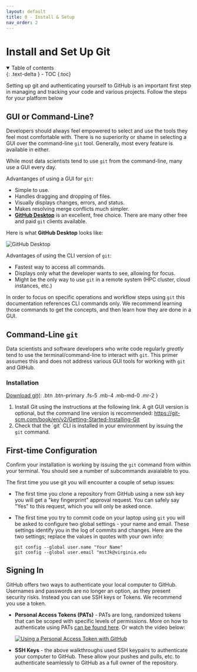 ```yaml
---
layout: default
title: 0 - Install & Setup
nav_order: 2
---
```


# Install and Set Up Git

<details open markdown="block">
  <summary>
    Table of contents
  </summary>
  {: .text-delta }
- TOC
{:toc}
</details>

Setting up git and authenticating yourself to GitHub is an important first step in managing and tracking your code and various projects. Follow the steps for your platform below

## GUI or Command-Line?

Developers should always feel empowered to select and use the tools they feel most comfortable with. There is no superiority or shame in selecting a GUI over the command-line `git` tool. Generally, most every feature is available in either.

While most data scientists tend to use `git` from the command-line, many use a GUI every day.

Advantanges of using a GUI for `git`:

- Simple to use.
- Handles dragging and dropping of files.
- Visually displays changes, errors, and status.
- Makes resolving merge conflicts much simpler.
- [**GitHub Desktop**](https://github.com/apps/desktop) is an excellent, free choice. There are many other free and paid `git` clients available.

Here is what **GitHub Desktop** looks like:

![GitHub Desktop](https://images.ctfassets.net/8aevphvgewt8/5fErhOtgvjrf97d7wOoARB/b262e06c615977f33046c468147aa114/screenshot-windows-dark.png)

Advantages of using the CLI version of `git`:

- Fastest way to access all commands.
- Displays only what the developer wants to see, allowing for focus.
- Might be the only way to use `git` in a remote system (HPC cluster, cloud instances, etc.)

In order to focus on specific operations and workflow steps using `git` this documentation references CLI commands only. We recommend learning those commands to get the concepts, and then learn how they are done in a GUI.

## Command-Line `git`

Data scientists and software developers who write code regularly *greatly* tend to use the terminal/command-line to interact with `git`. This primer assumes this and does not address various GUI tools for working with `git` and GitHub.

### Installation

[Download git]([docs/setup/](https://git-scm.com/downloads)){: .btn .btn-primary .fs-5 .mb-4 .mb-md-0 .mr-2 }

<ol style="list-style-type: decimal;">
    <li>Install Git using the instructions at the following link. A git GUI version is optional, but the command line version is recommended: <a href="https://git-scm.com/book/en/v2/Getting-Started-Installing-Git" target="_blank" rel="noopener">https://git-scm.com/book/en/v2/Getting-Started-Installing-Git</a>&nbsp;</li>
    <li>Check that the `git` CLI is installed in your environment by issuing the <code>git</code> command.</li>
</ol>

## First-time Configuration

Confirm your installation is working by issuing the `git` command from within your terminal. You should see a number of subcommands avaialable to you.

The first time you use git you will encounter a couple of setup issues:

- The first time you clone a repository from GitHub using a new ssh key you will get a "key fingerprint" approval request. You can safely say "Yes" to this request, which you will only be asked once.
- The first time you try to commit code on your laptop using `git` you will be asked to configure two global settings - your name and email. These settings identify you in the log of commits and changes. Here are the two settings; replace the values in quotes with your own info:


      git config --global user.name "Your Name"
      git config --global user.email "mst3k@virginia.edu

## Signing In

GitHub offers two ways to authenticate your local computer to GitHub. Usernames and passwords are no longer an option, as they present security risks. Instead you can use SSH keys or Tokens. We recommend you use a token.

- **Personal Access Tokens (PATs)** - PATs are long, randomized tokens that can be scoped with specific levels of permissions. More on how to authenticate using PATs [can be found here](https://docs.github.com/en/authentication/keeping-your-account-and-data-secure/managing-your-personal-access-tokens). Or watch the video below:

    [![Using a Personal Access Token with GitHub](https://i.ytimg.com/vi/CJDy2I9mY_s/maxresdefault.jpg)](https://www.youtube.com/embed/CJDy2I9mY_s?si=UPknm4ygzhenNrRN)

- **SSH Keys** - the above walkthroughs used SSH keypairs to authenticate your computer to GitHub. These allow your pushes and pulls, etc. to authenticate seamlessly to GitHub as a full owner of the repository.
